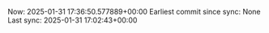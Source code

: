 Now: 2025-01-31 17:36:50.577889+00:00 Earliest commit since sync: None Last sync: 2025-01-31 17:02:43+00:00
